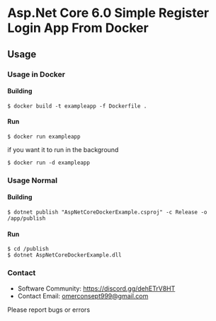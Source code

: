 # Asp.Net Core 6.0 Simple Register Login App From Docker

## Usage

### Usage in Docker

#### Building

```
$ docker build -t exampleapp -f Dockerfile .
```

#### Run

```
$ docker run exampleapp
```

if you want it to run in the background

```
$ docker run -d exampleapp
```

### Usage Normal

#### Building

```
$ dotnet publish "AspNetCoreDockerExample.csproj" -c Release -o /app/publish
```

#### Run

```
$ cd /publish
$ dotnet AspNetCoreDockerExample.dll
```

### Contact

- Software Community: https://discord.gg/dehETrV8HT
- Contact Email: omerconsept999@gmail.com

Please report bugs or errors